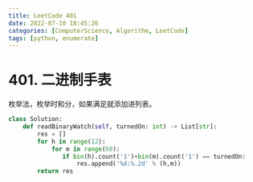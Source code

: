 ```yaml
---
title: LeetCode 401
date: 2022-07-10 18:45:26
categories: [ComputerScience, Algorithm, LeetCode]
tags: [python, enumerate]
---
```


# 401. 二进制手表

枚举法，枚举时和分，如果满足就添加进列表。

```python
class Solution:
    def readBinaryWatch(self, turnedOn: int) -> List[str]:
        res = []
        for h in range(12):
            for m in range(60):
               if bin(h).count('1')+bin(m).count('1') == turnedOn:
                   res.append('%d:%.2d' % (h,m))
        return res
```


